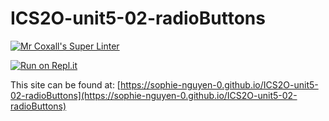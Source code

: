 # ICS2O-unit5-02-radioButtons

[![Mr Coxall's Super Linter](https://github.com/sophie-nguyen-0/ICS2O-unit5-02-radioButtons/workflows/Mr%20Coxall's%20Super%20Linter/badge.svg)](https://github.com/sophie-nguyen-0/ICS2O-unit5-02-radioButtons/actions/)

[![Run on Repl.it](https://repl.it/badge/github/sophie-nguyen-0/ICS2O-unit5-02-radioButtons)](https://repl.it/github/sophie-nguyen-0/ICS2O-unit5-02-radioButtons)

This site can be found at: [https://sophie-nguyen-0.github.io/ICS2O-unit5-02-radioButtons](https://sophie-nguyen-0.github.io/ICS2O-unit5-02-radioButtons)
